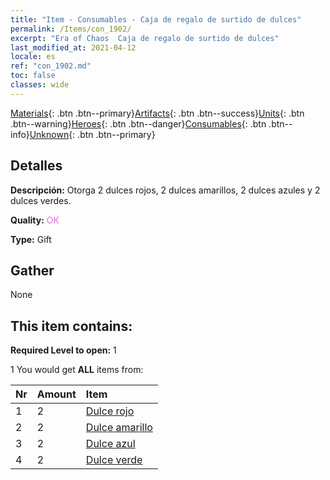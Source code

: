 ```yaml
---
title: "Item - Consumables - Caja de regalo de surtido de dulces"
permalink: /Items/con_1902/
excerpt: "Era of Chaos  Caja de regalo de surtido de dulces"
last_modified_at: 2021-04-12
locale: es
ref: "con_1902.md"
toc: false
classes: wide
---
```

 [Materials](/es/Items/){: .btn .btn--primary}[Artifacts](/es/Items/Artifacts/){: .btn .btn--success}[Units](/es/Items/Units/){: .btn .btn--warning}[Heroes](/es/Items/Heroes/){: .btn .btn--danger}[Consumables](/es/Items/Consumables/){: .btn .btn--info}[Unknown](/es/Items/Unknown/){: .btn .btn--primary}

## Detalles
 **Descripción:** Otorga 2 dulces rojos, 2 dulces amarillos, 2 dulces azules y 2 dulces verdes.

 **Quality:** <span style="color: #DA70D6">OK</span>

 **Type:** Gift

## Gather

  None

## This item contains:

 **Required Level to open:** 1

 1 You would get **ALL** items  from:

  | Nr | Amount |     Item    |
  |:---|:-------|:------------|
  | 1 | 2 | [Dulce rojo](/es/Items/con_549/) | 
  | 2 | 2 | [Dulce amarillo](/es/Items/con_550/) | 
  | 3 | 2 | [Dulce azul](/es/Items/con_551/) | 
  | 4 | 2 | [Dulce verde](/es/Items/con_552/) | 

